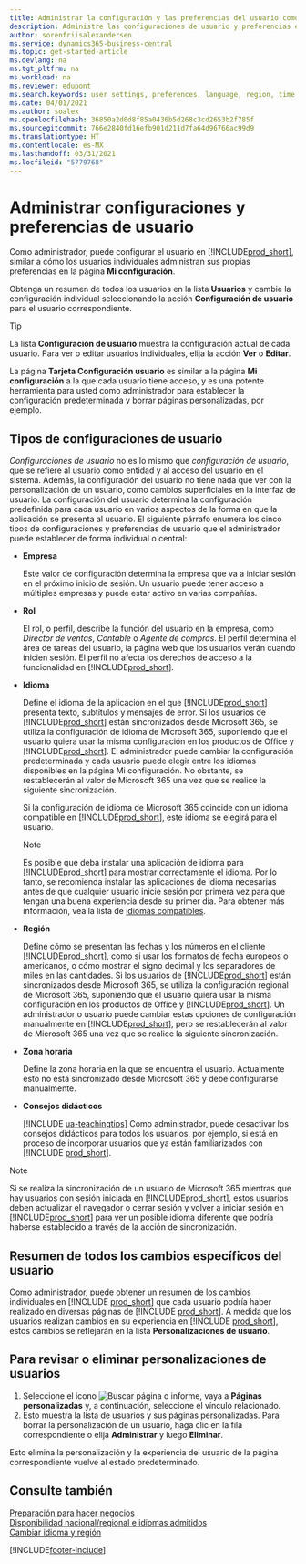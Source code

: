 ```yaml
---
title: Administrar la configuración y las preferencias del usuario como administrador
description: Administre las configuraciones de usuario y preferencias en Dynamics 365 Business Central.
author: sorenfriisalexandersen
ms.service: dynamics365-business-central
ms.topic: get-started-article
ms.devlang: na
ms.tgt_pltfrm: na
ms.workload: na
ms.reviewer: edupont
ms.search.keywords: user settings, preferences, language, region, time zone, regional settings
ms.date: 04/01/2021
ms.author: soalex
ms.openlocfilehash: 36850a2d0d8f85a0436b5d268c3cd2653b2f785f
ms.sourcegitcommit: 766e2840fd16efb901d211d7fa64d96766ac99d9
ms.translationtype: HT
ms.contentlocale: es-MX
ms.lasthandoff: 03/31/2021
ms.locfileid: "5779768"
---
```

# <a name="manage-user-settings-and-preferences"></a>Administrar configuraciones y preferencias de usuario

Como administrador, puede configurar el usuario en [!INCLUDE[prod_short](includes/prod_short.md)], similar a cómo los usuarios individuales administran sus propias preferencias en la página **Mi configuración**.  

Obtenga un resumen de todos los usuarios en la lista **Usuarios** y cambie la configuración individual seleccionando la acción **Configuración de usuario** para el usuario correspondiente.

> [!TIP]
> La lista **Configuración de usuario** muestra la configuración actual de cada usuario. Para ver o editar usuarios individuales, elija la acción **Ver** o **Editar**.

La página **Tarjeta Configuración usuario** es similar a la página **Mi configuración** a la que cada usuario tiene acceso, y es una potente herramienta para usted como administrador para establecer la configuración predeterminada y borrar páginas personalizadas, por ejemplo.  

## <a name="types-of-user-settings"></a>Tipos de configuraciones de usuario

*Configuraciones de usuario* no es lo mismo que *configuración de usuario*, que se refiere al usuario como entidad y al acceso del usuario en el sistema. Además, la configuración del usuario no tiene nada que ver con la personalización de un usuario, como cambios superficiales en la interfaz de usuario. La configuración del usuario determina la configuración predefinida para cada usuario en varios aspectos de la forma en que la aplicación se presenta al usuario. El siguiente párrafo enumera los cinco tipos de configuraciones y preferencias de usuario que el administrador puede establecer de forma individual o central:

- **Empresa**  

  Este valor de configuración determina la empresa que va a iniciar sesión en el próximo inicio de sesión. Un usuario puede tener acceso a múltiples empresas y puede estar activo en varias compañías.

- **Rol**  

  El rol, o perfil, describe la función del usuario en la empresa, como *Director de ventas*, *Contable* o *Agente de compras*. El perfil determina el área de tareas del usuario, la página web que los usuarios verán cuando inicien sesión. El perfil no afecta los derechos de acceso a la funcionalidad en [!INCLUDE[prod_short](includes/prod_short.md)].  

- **Idioma**  

  Define el idioma de la aplicación en el que [!INCLUDE[prod_short](includes/prod_short.md)] presenta texto, subtítulos y mensajes de error. Si los usuarios de [!INCLUDE[prod_short](includes/prod_short.md)] están sincronizados desde Microsoft 365, se utiliza la configuración de idioma de Microsoft 365, suponiendo que el usuario quiera usar la misma configuración en los productos de Office y [!INCLUDE[prod_short](includes/prod_short.md)]. El administrador puede cambiar la configuración predeterminada y cada usuario puede elegir entre los idiomas disponibles en la página Mi configuración. No obstante, se restablecerán al valor de Microsoft 365 una vez que se realice la siguiente sincronización.

  Si la configuración de idioma de Microsoft 365 coincide con un idioma compatible en [!INCLUDE[prod_short](includes/prod_short.md)], este idioma se elegirá para el usuario.  

  > [!NOTE]
  > Es posible que deba instalar una aplicación de idioma para [!INCLUDE[prod_short](includes/prod_short.md)] para mostrar correctamente el idioma. Por lo tanto, se recomienda instalar las aplicaciones de idioma necesarias antes de que cualquier usuario inicie sesión por primera vez para que tengan una buena experiencia desde su primer día. Para obtener más información, vea la lista de [idiomas compatibles](/dynamics365/business-central/dev-itpro/compliance/apptest-countries-and-translations).  
  
- **Región**  

  Define cómo se presentan las fechas y los números en el cliente [!INCLUDE[prod_short](includes/prod_short.md)], como si usar los formatos de fecha europeos o americanos, o cómo mostrar el signo decimal y los separadores de miles en las cantidades. Si los usuarios de [!INCLUDE[prod_short](includes/prod_short.md)] están sincronizados desde Microsoft 365, se utiliza la configuración regional de Microsoft 365, suponiendo que el usuario quiera usar la misma configuración en los productos de Office y [!INCLUDE[prod_short](includes/prod_short.md)]. Un administrador o usuario puede cambiar estas opciones de configuración manualmente en [!INCLUDE[prod_short](includes/prod_short.md)], pero se restablecerán al valor de Microsoft 365 una vez que se realice la siguiente sincronización.

- **Zona horaria**  

  Define la zona horaria en la que se encuentra el usuario. Actualmente esto no está sincronizado desde Microsoft 365 y debe configurarse manualmente.  

- **Consejos didácticos**

  [!INCLUDE [ua-teachingtips](includes/ua-teachingtips.md)] Como administrador, puede desactivar los consejos didácticos para todos los usuarios, por ejemplo, si está en proceso de incorporar usuarios que ya están familiarizados con [!INCLUDE [prod_short](includes/prod_short.md)].  

> [!NOTE]
> Si se realiza la sincronización de un usuario de Microsoft 365 mientras que hay usuarios con sesión iniciada en [!INCLUDE[prod_short](includes/prod_short.md)], estos usuarios deben actualizar el navegador o cerrar sesión y volver a iniciar sesión en [!INCLUDE[prod_short](includes/prod_short.md)] para ver un posible idioma diferente que podría haberse establecido a través de la acción de sincronización.

## <a name="overview-of-all-user-specific-changes"></a>Resumen de todos los cambios específicos del usuario

Como administrador, puede obtener un resumen de los cambios individuales en [!INCLUDE [prod_short](includes/prod_short.md)] que cada usuario podría haber realizado en diversas páginas de [!INCLUDE [prod_short](includes/prod_short.md)]. A medida que los usuarios realizan cambios en su experiencia en [!INCLUDE [prod_short](includes/prod_short.md)], estos cambios se reflejarán en la lista **Personalizaciones de usuario**. <!--Administrators can also set these settings for users before they log in the first time, so users do not have to do it themselves, providing them a better *getting started* experience.-->

<!-- >[!NOTE]
> User personalizations do not have anything to do with the *personal* lightweight changes a user can make to the user experience.-->

## <a name="to-review-or-delete-user-personalizations"></a>Para revisar o eliminar personalizaciones de usuarios

1. Seleccione el icono ![Buscar página o informe](media/ui-search/search_small.png "Icono de Buscar por página o informe"), vaya a **Páginas personalizadas** y, a continuación, seleccione el vínculo relacionado.
2. Esto muestra la lista de usuarios y sus páginas personalizadas. Para borrar la personalización de un usuario, haga clic en la fila correspondiente o elija **Administrar** y luego **Eliminar**.

Esto elimina la personalización y la experiencia del usuario de la página correspondiente vuelve al estado predeterminado.

## <a name="see-also"></a>Consulte también

[Preparación para hacer negocios](ui-get-ready-business.md)  
[Disponibilidad nacional/regional e idiomas admitidos](/dynamics365/business-central/dev-itpro/compliance/apptest-countries-and-translations)  
[Cambiar idioma y región](about-locale-language.md)  

[!INCLUDE[footer-include](includes/footer-banner.md)]
